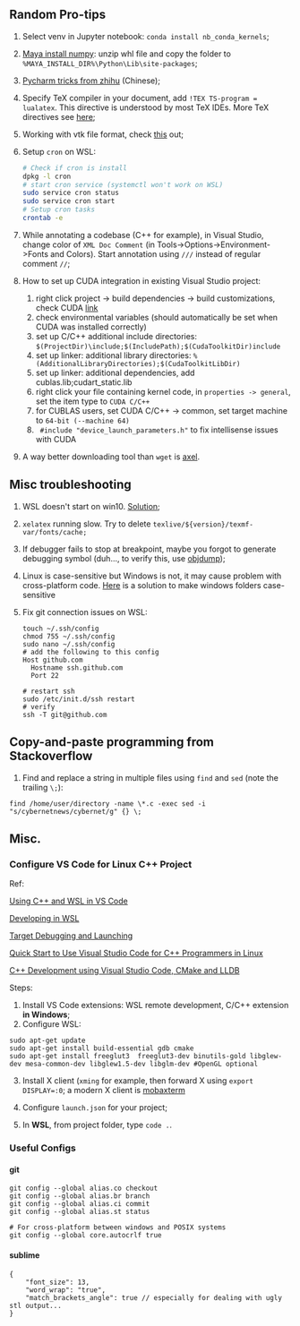 ## Random Pro-tips

1. Select venv in Jupyter notebook: `conda install nb_conda_kernels`;

2. [Maya install numpy](https://forums.autodesk.com/t5/maya-programming/guide-how-to-install-numpy-scipy-in-maya-windows-64-bit/td-p/5796722): unzip whl file and copy the folder to `%MAYA_INSTALL_DIR%\Python\Lib\site-packages`;

3. [Pycharm tricks from zhihu](https://zhuanlan.zhihu.com/p/60383815) (Chinese);

4. Specify TeX compiler in your document, add `!TEX TS-program = lualatex`. This directive is understood by most TeX IDEs. More TeX directives see [here](https://tex.stackexchange.com/questions/78101/when-and-why-should-i-use-tex-ts-program-and-tex-encoding);

5. Working with vtk file format, check [this](https://vtk.org/wp-content/uploads/2015/04/file-formats.pdf) out;

6. Setup `cron` on WSL:

   ```bash
   # Check if cron is install
   dpkg -l cron
   # start cron service (systemctl won't work on WSL)
   sudo service cron status
   sudo service cron start
   # Setup cron tasks
   crontab -e
   ```

7. While annotating a codebase (C++ for example), in Visual Studio, change color of `XML Doc Comment` (in Tools->Options->Environment->Fonts and Colors). Start annotation using `///` instead of regular comment `//`;

8. How to set up CUDA integration in existing Visual Studio project:

   1. right click project -> build dependencies -> build customizations, check CUDA [link]( https://docs.nvidia.com/cuda/cuda-installation-guide-microsoft-windows/index.html#build-customizations-for-existing-projects )
   2. check environmental variables (should automatically be set when CUDA was installed correctly)
   3. set up C/C++ additional include directories: `$(ProjectDir)\include;$(IncludePath);$(CudaToolkitDir)include`
   4. set up linker: additional library directories: `%(AdditionalLibraryDirectories);$(CudaToolkitLibDir)`
   5. set up linker: additional dependencies, add cublas.lib;cudart_static.lib
   6. right click your file containing kernel code, in `properties -> general`, set the item type to `CUDA C/C++`
   7. for CUBLAS users, set CUDA C/C++ -> common, set target machine to `64-bit (--machine 64)`
   8. ` #include "device_launch_parameters.h"` to fix intellisense issues with CUDA
   
9. A way better downloading tool than `wget` is [axel](http://manpages.ubuntu.com/manpages/trusty/man1/axel.1.html). 



## Misc troubleshooting

1. WSL doesn't start on win10. [Solution](https://superuser.com/questions/1275505/wsl-bash-doesnt-start);

2. `xelatex` running slow. Try to delete `texlive/${version}/texmf-var/fonts/cache;`

3. If debugger fails to stop at breakpoint, maybe you forgot to generate debugging symbol (duh..., to verify this, use [objdump](https://stackoverflow.com/questions/3284112/how-to-check-if-program-was-compiled-with-debug-symbols));

4. Linux is case-sensitive but Windows is not, it may cause problem with cross-platform code. [Here](https://www.howtogeek.com/354220/how-to-enable-case-sensitive-folders-on-windows-10/) is a solution to make windows folders case-sensitive

5. Fix git connection issues on WSL:

   ```
   touch ~/.ssh/config
   chmod 755 ~/.ssh/config
   sudo nano ~/.ssh/config
   # add the following to this config
   Host github.com
     Hostname ssh.github.com
     Port 22
     
   # restart ssh
   sudo /etc/init.d/ssh restart
   # verify
   ssh -T git@github.com
   ```

   



## Copy-and-paste programming from Stackoverflow

1. Find and replace a string in multiple files using `find` and `sed` (note the trailing `\;`):

```
find /home/user/directory -name \*.c -exec sed -i "s/cybernetnews/cybernet/g" {} \;
```



## Misc.

### Configure VS Code for Linux C++ Project

Ref:

[Using C++ and WSL in VS Code](https://code.visualstudio.com/docs/cpp/config-wsl)

[Developing in WSL](https://code.visualstudio.com/docs/remote/wsl)

[Target Debugging and Launching](https://vector-of-bool.github.io/docs/vscode-cmake-tools/debugging.html)

[Quick Start to Use Visual Studio Code for C++ Programmers in Linux](https://www.codeproject.com/Articles/1184735/Quick-Start-to-Use-Visual-Studio-Code-for-Cplusplu)

[C++ Development using Visual Studio Code, CMake and LLDB](https://medium.com/audelabs/c-development-using-visual-studio-code-cmake-and-lldb-d0f13d38c563)

Steps:

1. Install VS Code extensions: WSL remote development, C/C++ extension **in Windows**;
2. Configure WSL:

```
sudo apt-get update
sudo apt-get install build-essential gdb cmake
sudo apt-get install freeglut3  freeglut3-dev binutils-gold libglew-dev mesa-common-dev libglew1.5-dev libglm-dev #OpenGL optional
```

3. Install X client (`xming` for example, then forward X using `export DISPLAY=:0`; a modern X client is [mobaxterm](https://mobaxterm.mobatek.net/features.html)

4. Configure `launch.json` for your project;

5. In **WSL**, from project folder, type `code .`.

   

### Useful Configs
#### git

```
git config --global alias.co checkout
git config --global alias.br branch
git config --global alias.ci commit
git config --global alias.st status

# For cross-platform between windows and POSIX systems
git config --global core.autocrlf true
```

#### sublime

```
{
	"font_size": 13,
    "word_wrap": "true",
    "match_brackets_angle": true // especially for dealing with ugly stl output...
}
```

